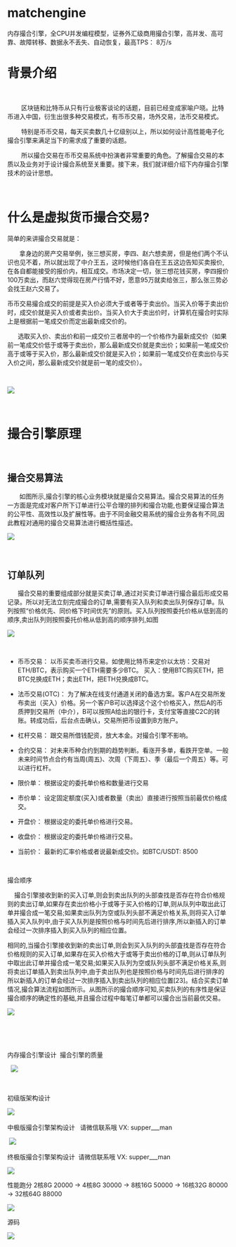 # matchengine
内存撮合引擎，全CPU并发编程模型，证券外汇级商用撮合引擎，高并发、高可靠、故障转移、数据永不丢失、自动恢复，最高TPS： 8万/s


# 背景介绍
 

        区块链和比特币从只有行业极客谈论的话题，目前已经变成家喻户晓。比特币进入中国，衍生出很多种交易模式，有币币交易，场外交易，法币交易模式。

        特别是币币交易，每天买卖数几十亿级别以上，所以如何设计高性能电子化撮合引擎来满足当下的需求成了重要的话题。

        所以撮合交易在币币交易系统中扮演者非常重要的角色。了解撮合交易的本质以及业务对于设计撮合系统至关重要。接下来，我们就详细介绍下内存撮合引擎技术的设计思想。

 

# 什么是虚拟货币撮合交易?
简单的来讲撮合交易就是：

       拿身边的房产交易举例，张三想买房，李四、赵六想卖房，但是他们两个不认识也见不着，所以就出现了中介王五，这时候他们各自在王五这边告知买卖报价,在各自都能接受的报价内，相互成交。市场决定一切，张三想花钱买房，李四报价100万卖出，而赵六觉得现在房产行情不好，愿意95万就卖给张三，那么张三势必会找王赵六交易了。

币币交易撮合成交的前提是买入价必须大于或者等于卖出价。当买入价等于卖出价时，成交价就是买入价或者卖出价。当买入价大于卖出价时，计算机在撮合时实际上是根据前一笔成交价而定出最新成交价的。

      选取买入价、卖出价和前一成交价三者居中的一个价格作为最新成交价（如果前一笔成交价低于或等于卖出价，那么最新成交价就是卖出价；如果前一笔成交价高于或等于买入价，那么最新成交价就是买入价；如果前一笔成交价在卖出价与买入价之间，那么最新成交价就是前一笔的成交价）。

 

![](https://img-blog.csdnimg.cn/2020021919010648.PNG)

 

# 撮合引擎原理
 

## 撮合交易算法

       如图所示,撮合引擎的核心业务模块就是撮合交易算法。撮合交易算法的任务一方面是完成对客户所下订单进行公平合理的排列和撮合功能,也要保证撮合算法的公平性、高效性以及扩展性等。由于不同金融交易系统的撮合业务各有不同,因此教程对通用的撮合交易算法进行概括性描述。


![](https://img-blog.csdnimg.cn/20200219190259742.PNG?x-oss-process=image/watermark,type_ZmFuZ3poZW5naGVpdGk,shadow_10,text_aHR0cHM6Ly9ibG9nLmNzZG4ubmV0L3d1aHVhbG9uZzEzMTQ=,size_16,color_FFFFFF,t_70)
 

 

## 订单队列

      撮合交易的重要组成部分就是买卖订单,通过对买卖订单进行撮合最后形成交易记录。所以对无法立刻完成撮合的订单,需要有买入队列和卖出队列保存订单。队列按照“价格优先、同价格下时间优先”的原则。买入队列按照委托价格从低到高的顺序,卖出队列则按照委托价格从低到高的顺序排列,如图

![](https://img-blog.csdnimg.cn/20200219190357155.PNG?x-oss-process=image/watermark,type_ZmFuZ3poZW5naGVpdGk,shadow_10,text_aHR0cHM6Ly9ibG9nLmNzZG4ubmV0L3d1aHVhbG9uZzEzMTQ=,size_16,color_FFFFFF,t_70)

 

- 币币交易： 以币买卖币进行交易。如使用比特币来定价以太坊：交易对 ETH/BTC，表示购买一个ETH需要多少BTC。 买入：使用BTC购买ETH，把BTC兑换成ETH；卖出ETH，把ETH兑换成BTC。

- 法币交易(OTC)： 为了解决在线支付通道关闭的备选方案。客户A在交易所发布卖出（买入）价格。另一个客户B可以选择这个这个价格买入，然后A的币质押到交易所（中介），B可以按照A给出的银行卡，支付宝等直接C2C的转账。转成功后，后台点击确认，交易所把币设置到B方账户。

- 杠杆交易： 跟交易所借钱配资，放大本金。对撮合引擎不影响。

- 合约交易： 对未来币种合约到期的趋势判断。看涨开多单，看跌开空单。一般未来时间节点合约有当周(周五)、次周（下周五）、季（最后一个周五）等。可以进行杠杆。

- 限价单： 根据设定的委托单价格和数量进行交易

- 市价单： 设定固定额度(买入)或者数量（卖出）直接进行按照当前最优价格成交。

- 开盘价： 根据设定的委托单价格进行交易。

- 收盘价： 根据设定的委托单价格进行交易。

- 当前价： 最新的汇率价格或者说最新成交价。如BTC/USDT: 8500

 

 撮合顺序

    撮合引擎接收到新的买入订单,则会到卖出队列的头部查找是否存在符合价格规则的卖出订单,如果存在卖出价格小于或等于买入价格的订单,则从队列中取出此订单并撮合成一笔交易;如果卖出队列为空或队列头部不满足价格关系,则将买入订单插入买入队列中,由于买入队列是按照价格与时间先后进行排序,所以新插入的订单会经过一次排序插入到买入队列的相应位置。

相同的,当撮合引擎接收到新的卖出订单,则会到买入队列的头部査找是否存在符合价格规则的买入订单,如果存在买入价格大于或等于卖出价格的订单,则从订单队列中取出此订单并撮合成一笔交易;如果买入队列为空或队列头部不满足价格关系,则将卖出订单插入到卖出队列中,由于卖出队列也是按照价格与时间先后进行排序的所以新插入的订单会经过一次排序插入到卖出队列的相应位置[23]。结合买卖订单情况,撮合算法流程如图所示。从图所示的撮合顺序可知,买卖队列的有序性是保证撮合顺序的确定性的基础,并且撮合过程中每笔订单都可以撮合出当前最优交易。


![](https://img-blog.csdnimg.cn/20200219190635572.PNG?x-oss-process=image/watermark,type_ZmFuZ3poZW5naGVpdGk,shadow_10,text_aHR0cHM6Ly9ibG9nLmNzZG4ubmV0L3d1aHVhbG9uZzEzMTQ=,size_16,color_FFFFFF,t_70)
 

 

 

内存撮合引擎设计
 撮合引擎的质量

 
![](https://img-blog.csdnimg.cn/20200219190853296.PNG?x-oss-process=image/watermark,type_ZmFuZ3poZW5naGVpdGk,shadow_10,text_aHR0cHM6Ly9ibG9nLmNzZG4ubmV0L3d1aHVhbG9uZzEzMTQ=,size_16,color_FFFFFF,t_70)


 

初级版架构设计

![](https://img-blog.csdnimg.cn/20200219191121831.PNG?x-oss-process=image/watermark,type_ZmFuZ3poZW5naGVpdGk,shadow_10,text_aHR0cHM6Ly9ibG9nLmNzZG4ubmV0L3d1aHVhbG9uZzEzMTQ=,size_16,color_FFFFFF,t_70)
 

中极版撮合引擎架构设计
  请微信联系哦 VX: supper___man

 ![](https://img-blog.csdnimg.cn/20200219191401197.PNG?x-oss-process=image/watermark,type_ZmFuZ3poZW5naGVpdGk,shadow_10,text_aHR0cHM6Ly9ibG9nLmNzZG4ubmV0L3d1aHVhbG9uZzEzMTQ=,size_16,color_FFFFFF,t_70)

终极版撮合引擎架构设计
 请微信联系哦 VX: supper___man

![](https://img-blog.csdnimg.cn/20200219191401197.PNG?x-oss-process=image/watermark,type_ZmFuZ3poZW5naGVpdGk,shadow_10,text_aHR0cHM6Ly9ibG9nLmNzZG4ubmV0L3d1aHVhbG9uZzEzMTQ=,size_16,color_FFFFFF,t_70)

性能跑分
2核8G 20000 -> 4核8G 30000 -> 8核16G 50000 -> 16核32G 80000 -> 32核64G 88000

![](https://img-blog.csdnimg.cn/20200219191720278.PNG?x-oss-process=image/watermark,type_ZmFuZ3poZW5naGVpdGk,shadow_10,text_aHR0cHM6Ly9ibG9nLmNzZG4ubmV0L3d1aHVhbG9uZzEzMTQ=,size_16,color_FFFFFF,t_70)

源码

![](https://img-blog.csdnimg.cn/20200219205646523.PNG)
